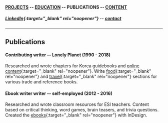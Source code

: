#### [PROJECTS](https://writingteacher.github.io/rob-whyte) -- [EDUCATION](https://writingteacher.github.io/rob-whyte/education) -- PUBLICATIONS -- [CONTENT](https://writingteacher.github.io/rob-whyte/content)   
   
##### [LinkedIn](https://www.linkedin.com/in/robwhyte/){:target="_blank" rel="noopener"} -- <a href="mailto:robbusan@yahoo.com">contact</a>   

***   
    
        
            
                
                    
                    
## Publications   
   
      
      
#### Contributing writer -- Lonely Planet  (1990 - 2018)
Researched and wrote chapters for Korea guidebooks and [online content](https://www.lonelyplanet.com/articles/essential-jeju-do-top-10-activities-on-koreas-tropical-island){:target="_blank" rel="noopener"}.
Write [food](https://github.com/writingteacher/rob-whyte/blob/main/LP-spicy-food-whyte-kimchi.pdf){:target="_blank" rel="noopener"} and [travel](https://github.com/writingteacher/rob-whyte/blob/main/rob-whyte-seoul-short.pdf){:target="_blank" rel="noopener"} sections for various trade and reference books.   
   
   
#### Ebook writer writer -- self-employed  (2012 - 2016)
Researched and wrote classroom resources for ESl teachers.
Content based on critical thinking, word games, brain teasers, and trivia questions.
Created the [ebooks](https://github.com/writingteacher/rob-whyte/blob/main/sample-teach-writing-rob-whyte.pdf){:target="_blank" rel="noopener"}  with InDesign.


 
